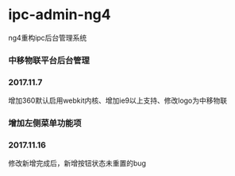 # ipc-admin-ng4
ng4重构ipc后台管理系统

### 中移物联平台后台管理

### 2017.11.7
增加360默认启用webkit内核、增加ie9以上支持、修改logo为中移物联

### 增加左侧菜单功能项

### 2017.11.16
修改新增完成后，新增按钮状态未重置的bug